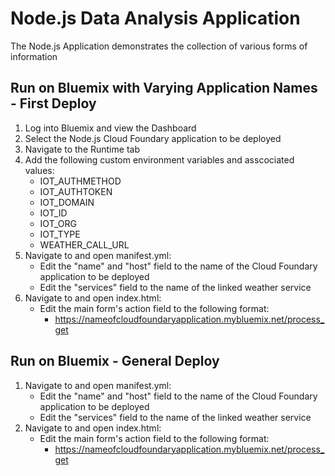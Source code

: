 # Node.js Data Analysis Application

The Node.js Application demonstrates the collection of various forms of information

## Run on Bluemix with Varying Application Names - First Deploy

1. Log into Bluemix and view the Dashboard
2. Select the Node.js Cloud Foundary application to be deployed
3. Navigate to the Runtime tab
4. Add the following custom environment variables and asscociated values:
	* IOT_AUTHMETHOD
	* IOT_AUTHTOKEN
	* IOT_DOMAIN
	* IOT_ID
	* IOT_ORG
	* IOT_TYPE
	* WEATHER_CALL_URL
5. Navigate to and open manifest.yml:
	* Edit the "name" and "host" field to the name of the Cloud Foundary application to be deployed
	* Edit the "services" field to the name of the linked weather service
6. Navigate to and open index.html:
	* Edit the main form's action field to the following format:
		* https://nameofcloudfoundaryapplication.mybluemix.net/process_get
		
	
## Run on Bluemix - General Deploy
1. Navigate to and open manifest.yml:
	* Edit the "name" and "host" field to the name of the Cloud Foundary application to be deployed 
	* Edit the "services" field to the name of the linked weather service
2. Navigate to and open index.html:
	* Edit the main form's action field to the following format:
		* https://nameofcloudfoundaryapplication.mybluemix.net/process_get


